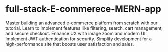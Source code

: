 # full-stack-E-commerece-MERN-app
 Master building an advanced e-commerce platform from scratch with our tutorial. Learn to implement features like filtering, search, cart management, and secure checkout. Enhance UX with image zoom and modern UI. Implement JWT authentication for security. Simplify development for a high-performance site that boosts user satisfaction and sales.
